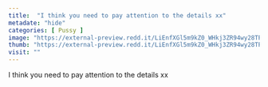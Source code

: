 ```yaml
---
title:  "I think you need to pay attention to the details xx"
metadate: "hide"
categories: [ Pussy ]
image: "https://external-preview.redd.it/LiEnfXGl5m9kZ0_WHkj3ZR94wy28TPudEQT1ICGQGZs.jpg?auto=webp&s=35e559bc215070c2262f4589457fb20ae18dc6d6"
thumb: "https://external-preview.redd.it/LiEnfXGl5m9kZ0_WHkj3ZR94wy28TPudEQT1ICGQGZs.jpg?width=1080&crop=smart&auto=webp&s=792b810e8a2099c59b9507f884b1b33aa7f91fb9"
visit: ""
---
```

I think you need to pay attention to the details xx
